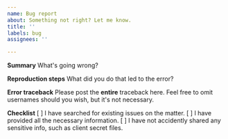 ```yaml
---
name: Bug report
about: Something not right? Let me know.
title: ''
labels: bug
assignees: ''

---
```


**Summary**
What's going wrong?

**Reproduction steps**
What did you do that led to the error?

**Error traceback**
Please post the **entire** traceback here. Feel free to omit usernames should you wish, but it's not necessary.

**Checklist**
[ ] I have searched for existing issues on the matter.
[ ] I have provided all the necessary information.
[ ] I have not accidently shared any sensitive info, such as client secret files.

